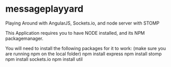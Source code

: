 messageplayyard
===============

Playing Around with AngularJS, Sockets.io, and node server with STOMP

This Application requires you to have NODE installed, and its NPM packagemanager.

You will need to install the following packages for it to work:
(make sure you are running npm on the local folder)
npm install express
npm install stomp
npm install sockets.io
npm install util


